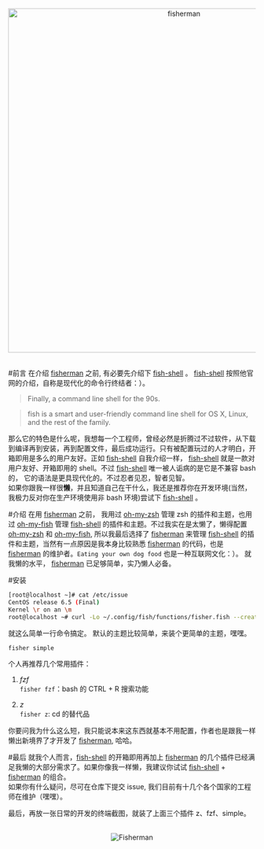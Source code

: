 <p align="center">
    <br>
    <img width="700" src="https://rawgit.com/fisherman/fisherman.github.io/master/fisherman.svg" alt="fisherman">
    <br>
    <br>
</p>

#前言
在介绍 [fisherman] 之前, 有必要先介绍下 [fish-shell] 。
[fish-shell] 按照他官网的介绍，自称是现代化的命令行终结者：）。
>Finally, a command line shell for the 90s.

>fish is a smart and user-friendly command line
shell for OS X, Linux, and the rest of the family.


那么它的特色是什么呢，我想每一个工程师，曾经必然是折腾过不过软件，从下载到编译再到安装，再到配置文件，最后成功运行。只有被配置玩过的人才明白，开箱即用是多么的用户友好。正如 [fish-shell] 自我介绍一样， [fish-shell] 就是一款对用户友好、开箱即用的 shell。不过 [fish-shell] 唯一被人诟病的是它是不兼容 bash 的， 它的语法是更具现代化的。不过忍者见忍，智者见智。         
如果你跟我一样很**懒**，并且知道自己在干什么，我还是推荐你在开发环境(当然，我极力反对你在生产环境使用非 bash 环境)尝试下 [fish-shell] 。

#介绍
在用 [fisherman] 之前， 我用过 [oh-my-zsh] 管理 zsh 的插件和主题，也用过 [oh-my-fish] 管理 [fish-shell] 的插件和主题。不过我实在是太懒了，懒得配置 [oh-my-zsh] 和 [oh-my-fish], 所以我最后选择了 [fisherman] 来管理 [fish-shell] 的插件和主题，当然有一点原因是我本身比较熟悉 [fisherman] 的代码，也是 [fisherman] 的维护者。`Eating your own dog food` 也是一种互联网文化：）。
就我懒的水平， [fisherman] 已足够简单，实乃懒人必备。


#安装     

````bash
[root@localhost ~]# cat /etc/issue
CentOS release 6.5 (Final)
Kernel \r on an \m
root@localhost ~# curl -Lo ~/.config/fish/functions/fisher.fish --create-dirs git.io/fisherman
````

就这么简单一行命令搞定。
默认的主题比较简单，来装个更简单的主题，嘿嘿。
````bash
fisher simple
````

个人再推荐几个常用插件：

1. *fzf*       
	`fisher fzf`：bash 的 CTRL + R 搜索功能
	
2. *z*      
	`fisher z`: cd 的替代品

你要问我为什么这么短，我只能说本来这东西就基本不用配置，作者也是跟我一样懒出新境界了才开发了 [fisherman], 哈哈。

#最后
就我个人而言，[fish-shell] 的开箱即用再加上 [fisherman] 的几个插件已经满足我懒的大部分需求了。如果你像我一样懒，我建议你试试 [fish-shell] + [fisherman] 的组合。         
如果你有什么疑问，尽可在仓库下提交 issue, 我们目前有十几个各个国家的工程师在维护（嘿嘿）。

最后，再放一张日常的开发的终端截图，就装了上面三个插件 z、fzf、simple。
<p align="center">
    <br>
    <img src="https://rawgit.com/detailyang/blog/master/Fixures/fisherman.png" alt="Fisherman">
    <br>
    <br>
</p>

[fish-shell]: https://github.com/fish-shell/fish-shell
[fisherman]: http://fisherman.sh
[oh-my-zsh]: https://github.com/robbyrussell/oh-my-zsh
[oh-my-fish]: https://github.com/oh-my-fish/oh-my-fish
